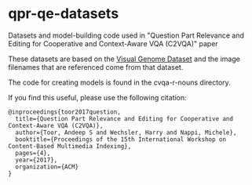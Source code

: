 # qpr-qe-datasets
Datasets and model-building code used in "Question Part Relevance and Editing for Cooperative and Context-Aware VQA (C2VQA)" paper

These datasets are based on the [Visual Genome Dataset](http://visualgenome.org/) and the image filenames that are referenced come from that dataset.

The code for creating models is found in the cvqa-r-nouns directory.

If you find this useful, please use the following citation:

```
@inproceedings{toor2017question,
  title={Question Part Relevance and Editing for Cooperative and Context-Aware VQA (C2VQA)},
  author={Toor, Andeep S and Wechsler, Harry and Nappi, Michele},
  booktitle={Proceedings of the 15th International Workshop on Content-Based Multimedia Indexing},
  pages={4},
  year={2017},
  organization={ACM}
}
```
